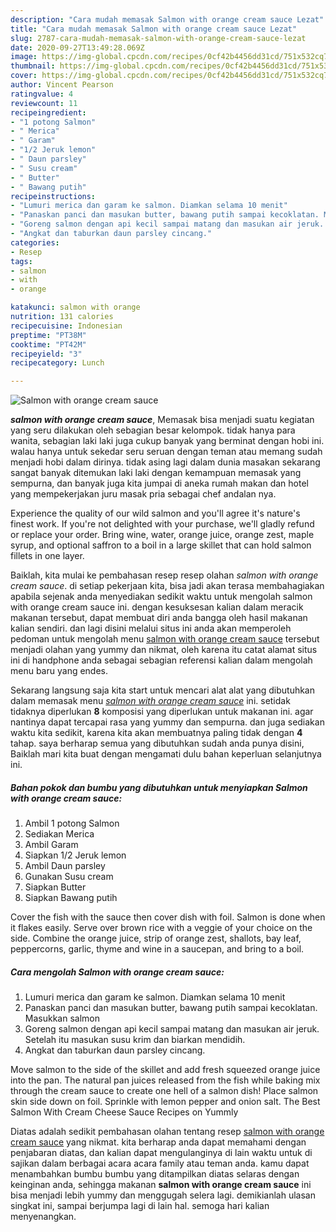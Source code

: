 ```yaml
---
description: "Cara mudah memasak Salmon with orange cream sauce Lezat"
title: "Cara mudah memasak Salmon with orange cream sauce Lezat"
slug: 2787-cara-mudah-memasak-salmon-with-orange-cream-sauce-lezat
date: 2020-09-27T13:49:28.069Z
image: https://img-global.cpcdn.com/recipes/0cf42b4456dd31cd/751x532cq70/salmon-with-orange-cream-sauce-foto-resep-utama.jpg
thumbnail: https://img-global.cpcdn.com/recipes/0cf42b4456dd31cd/751x532cq70/salmon-with-orange-cream-sauce-foto-resep-utama.jpg
cover: https://img-global.cpcdn.com/recipes/0cf42b4456dd31cd/751x532cq70/salmon-with-orange-cream-sauce-foto-resep-utama.jpg
author: Vincent Pearson
ratingvalue: 4
reviewcount: 11
recipeingredient:
- "1 potong Salmon"
- " Merica"
- " Garam"
- "1/2 Jeruk lemon"
- " Daun parsley"
- " Susu cream"
- " Butter"
- " Bawang putih"
recipeinstructions:
- "Lumuri merica dan garam ke salmon. Diamkan selama 10 menit"
- "Panaskan panci dan masukan butter, bawang putih sampai kecoklatan. Masukkan salmon"
- "Goreng salmon dengan api kecil sampai matang dan masukan air jeruk. Setelah itu masukan susu krim dan biarkan mendidih."
- "Angkat dan taburkan daun parsley cincang."
categories:
- Resep
tags:
- salmon
- with
- orange

katakunci: salmon with orange 
nutrition: 131 calories
recipecuisine: Indonesian
preptime: "PT38M"
cooktime: "PT42M"
recipeyield: "3"
recipecategory: Lunch

---
```



![Salmon with orange cream sauce](https://img-global.cpcdn.com/recipes/0cf42b4456dd31cd/751x532cq70/salmon-with-orange-cream-sauce-foto-resep-utama.jpg)

<b><i>salmon with orange cream sauce</i></b>, Memasak bisa menjadi suatu kegiatan yang seru dilakukan oleh sebagian besar kelompok. tidak hanya para wanita, sebagian laki laki juga cukup banyak yang berminat dengan hobi ini. walau hanya untuk sekedar seru seruan dengan teman atau memang sudah menjadi hobi dalam dirinya. tidak asing lagi dalam dunia masakan sekarang sangat banyak ditemukan laki laki dengan kemampuan memasak yang sempurna, dan banyak juga kita jumpai di aneka rumah makan dan hotel yang mempekerjakan juru masak pria sebagai chef andalan nya.

Experience the quality of our wild salmon and you&#39;ll agree it&#39;s nature&#39;s finest work. If you&#39;re not delighted with your purchase, we&#39;ll gladly refund or replace your order. Bring wine, water, orange juice, orange zest, maple syrup, and optional saffron to a boil in a large skillet that can hold salmon fillets in one layer.

Baiklah, kita mulai ke pembahasan resep resep olahan <i>salmon with orange cream sauce</i>. di setiap pekerjaan kita, bisa jadi akan terasa membahagiakan apabila sejenak anda menyediakan sedikit waktu untuk mengolah salmon with orange cream sauce ini. dengan kesuksesan kalian dalam meracik makanan tersebut, dapat membuat diri anda bangga oleh hasil makanan kalian sendiri. dan lagi disini melalui situs ini anda akan memperoleh pedoman untuk mengolah menu <u>salmon with orange cream sauce</u> tersebut menjadi olahan yang yummy dan nikmat, oleh karena itu catat alamat situs ini di handphone anda sebagai sebagian referensi kalian dalam mengolah menu baru yang endes.


Sekarang langsung saja kita start untuk mencari alat alat yang dibutuhkan dalam memasak menu <u><i>salmon with orange cream sauce</i></u> ini. setidak tidaknya diperlukan <b>8</b> komposisi yang diperlukan untuk makanan ini. agar nantinya dapat tercapai rasa yang yummy dan sempurna. dan juga sediakan waktu kita sedikit, karena kita akan membuatnya paling tidak dengan <b>4</b> tahap. saya berharap semua yang dibutuhkan sudah anda punya disini, Baiklah mari kita buat dengan mengamati dulu bahan keperluan selanjutnya ini.

<!--inarticleads1-->

##### Bahan pokok dan bumbu yang dibutuhkan untuk menyiapkan Salmon with orange cream sauce:

1. Ambil 1 potong Salmon
1. Sediakan  Merica
1. Ambil  Garam
1. Siapkan 1/2 Jeruk lemon
1. Ambil  Daun parsley
1. Gunakan  Susu cream
1. Siapkan  Butter
1. Siapkan  Bawang putih


Cover the fish with the sauce then cover dish with foil. Salmon is done when it flakes easily. Serve over brown rice with a veggie of your choice on the side. Combine the orange juice, strip of orange zest, shallots, bay leaf, peppercorns, garlic, thyme and wine in a saucepan, and bring to a boil. 

<!--inarticleads2-->

##### Cara mengolah Salmon with orange cream sauce:

1. Lumuri merica dan garam ke salmon. Diamkan selama 10 menit
1. Panaskan panci dan masukan butter, bawang putih sampai kecoklatan. Masukkan salmon
1. Goreng salmon dengan api kecil sampai matang dan masukan air jeruk. Setelah itu masukan susu krim dan biarkan mendidih.
1. Angkat dan taburkan daun parsley cincang.


Move salmon to the side of the skillet and add fresh squeezed orange juice into the pan. The natural pan juices released from the fish while baking mix through the cream sauce to create one hell of a salmon dish! Place salmon skin side down on foil. Sprinkle with lemon pepper and onion salt. The Best Salmon With Cream Cheese Sauce Recipes on Yummly 

Diatas adalah sedikit pembahasan olahan tentang resep <u>salmon with orange cream sauce</u> yang nikmat. kita berharap anda dapat memahami dengan penjabaran diatas, dan kalian dapat mengulanginya di lain waktu untuk di sajikan dalam berbagai acara acara family atau teman anda. kamu dapat menambahkan bumbu bumbu yang ditampilkan diatas selaras dengan keinginan anda, sehingga makanan <b>salmon with orange cream sauce</b> ini bisa menjadi lebih yummy dan menggugah selera lagi. demikianlah ulasan singkat ini, sampai berjumpa lagi di lain hal. semoga hari kalian menyenangkan.
